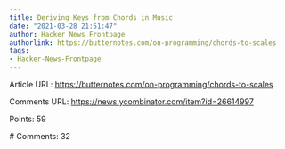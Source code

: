 ```yaml
---
title: Deriving Keys from Chords in Music
date: "2021-03-28 21:51:47"
author: Hacker News Frontpage
authorlink: https://butternotes.com/on-programming/chords-to-scales
tags:
- Hacker-News-Frontpage
---
```


<p>Article URL: <a href="https://butternotes.com/on-programming/chords-to-scales">https://butternotes.com/on-programming/chords-to-scales</a></p>
<p>Comments URL: <a href="https://news.ycombinator.com/item?id=26614997">https://news.ycombinator.com/item?id=26614997</a></p>
<p>Points: 59</p>
<p># Comments: 32</p>
